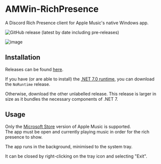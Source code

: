# AMWin-RichPresence
A Discord Rich Presence client for Apple Music's native Windows app.

![GitHub release (latest by date including pre-releases)](https://img.shields.io/github/downloads-pre/PKBeam/AMWin-RP/latest/total)

![image](https://user-images.githubusercontent.com/18737124/213859546-a49d3928-c72f-49b1-91fa-130d95b0d06c.png)

## Installation

Releases can be found [here](https://github.com/PKBeam/AMWin-RP/releases).

If you have (or are able to install) the [.NET 7.0 runtime](https://dotnet.microsoft.com/en-us/download/dotnet/7.0), you can download the `NoRuntime` release.

Otherwise, download the other unlabelled release. This release is larger in size as it bundles the necessary components of .NET 7.

## Usage

Only the [Microsoft Store](https://apps.microsoft.com/store/detail/apple-music-preview/9PFHDD62MXS1) version of Apple Music is supported.     
The app must be open and currently playing music in order for the rich presence to show. 

The app runs in the background, minimised to the system tray. 

It can be closed by right-clicking on the tray icon and selecting "Exit".

